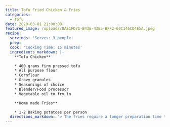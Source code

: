 ```yaml
---
title: Tofu Fried Chicken & Fries
categories:
  - Tofu
date: 2020-03-01 21:00:00
featured_image: /uploads/8AE1FD71-B43E-43E5-BFF2-60C146CD4E5A.jpeg
recipe:
  servings: 'Serves: 3 people'
  prep:
  cook: 'Cooking Time: 15 minutes'
  ingredients_markdown: |-
    **Tofu Chicken**

    * 400 grams firm pressed tofu
    * All purpose flour
    * Cornflour
    * Gravy granules
    * Seasonings of choice
    * Blender/Food processor
    * Vegetable oil to fry in

    **Home made Fries**

    * 1-2 Baking potatoes per person
  directions_markdown: "> The fries require a longer preparation time than the tofu if you're choosing to cook both.\n\n**Fries**\n\n1. Peel each of your potatoes and cut into fry sized pieces\n2. Place each cut fry into a bowl of cold water as you go to stop them from discoloring due to oxidation from the air&nbsp;\n3. Once you've cut up all the potatoes fill up the bowl of fries with more cold water and empty it a few times. The goal here is to rinse off as much starch from the fries as possible.\n4. Place the fries in the fridge in a bowl of clean cold salted water for 2 hours. Starch is the enemy here. The rinsing and the 2 hour soak will remove the bulk of the starch around and inside the chips. **If you skip this step your fries will be bad. All good fries start life as a low starch potato. \U0001F64F**\n5. Drain the fries in a colander or sieve and pat dry\n\n6. &nbsp;Heat oil in a saucepan ready to fry. Add enough oil to cover your fries. If you have a thermometer you want your oil at 180 Celsius. If like me you don't own a thermometer you can place a wooden skewer or wooden spoon into the oil, if little bubbles start to form around the wooden object your oil its hot enough.&nbsp;\n\n7. Fry until golden brown\n\n8. Remove shake off any excess oil and apply liberally with salt and any seasoning of choice.\n\n&nbsp;\n\n**Tofu**\n\n1. Press your tofu. Think its pressed enough? press it some more.\n2. Marinade your tofu in vegan chicken flavoured instant gravy e.g bisto for at least 30 minutes. **This is important** as it gives a chicken flavour and also allows the breading to stick in place of an egg.\n3. Place tofu in blender with 1-2 tablespoons of cornflour and pulse until tofu has the consistency of a burger patty\n4. In a tray add flour and your seasonings of choice and combine thoroughly\n5. Form your tofu one piece into whichever shape you desire, in this case strips alternatively this same recipe applies if you want to make chicken tofu burgers, just make them burger shaped.\n6. Coat each formed piece of tofu in your flour mixture and set aside until you've coated all the pieces.&nbsp;\n7. Heat oil in a saucepan large enough to accommodate several tofu pieces at a time. If you have a thermometer you want your oil at 180 Celsius. If like me you don't own a thermometer you can place a wooden skewer or wooden spoon into the oil, if little bubbles start to form around your wooden object then the oil its hot enough.&nbsp; Alternatively you can drop a small piece of battered tofu in to gauge the temperature. If your oil is too hot your tofu will taste greasy and nasty.&nbsp;\n8. As we're cooking plant based we don't have to worry about the tofu being raw or under cooked so cook your pieces until they are golden, remember your tofu will continue to darken outside of the pan due to the residual heat.\n9. If you want your tofu chicken extra crispy you can do a shorter first fry and then put the pieces back in for a second shorter fry at a slightly higher temperature.\n\n&nbsp;\n\n&nbsp;"
---
```


